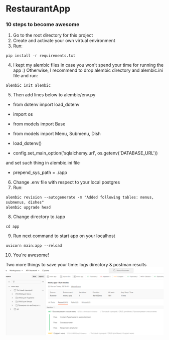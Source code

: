 # RestaurantApp

### 10 steps to become awesome
1) Go to the root directory for this project
2) Create and activate your own virtual environment
3) Run:
```
pip install -r requirements.txt 
```
4) I kept my alembic files in case you won't spend your time for running the app :)
Otherwise, I recommend to drop alembic directory and alembic.ini file and run:

```
alembic init alembic
```
5) Then add lines below to alembic/env.py 

* from dotenv import load_dotenv

* import os

* from models import Base

* from models import Menu, Submenu, Dish

* load_dotenv()

* config.set_main_option('sqlalchemy.url', os.getenv('DATABASE_URL'))

and set such thing in alembic.ini file

* prepend_sys_path = ./app

6) Change .env file with respect to your local postgres
7) Run:
```
alembic revision --autogenerate -m "Added following tables: menus, submenus, dishes"
alembic upgrade head
```
8) Change directory to /app
```commandline
cd app
```
9) Run next command to start app on your localhost
```commandline
uvicorn main:app --reload
```
10) You're awesome!

Two more things to save your time: logs directory & postman results
![alt text](https://github.com/LeonKilgoreTrout/restaraunt_menu/blob/main/postman_results.png)
